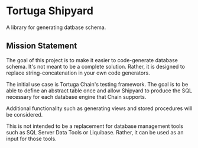 # Tortuga Shipyard

A library for generating datbase schema. 


## Mission Statement

The goal of this project is to make it easier to code-generate database schema. It's not meant to be a complete solution. Rather, it is designed to replace string-concatenation in your own code generators.

The initial use case is Tortuga Chain's testing framework. The goal is to be able to define an abstract table once and allow Shipyard to produce the SQL necessary for each database engine that Chain supports.

Additional functionality such as generating views and stored procedures will be considered.

This is not intended to be a replacement for database management tools such as SQL Server Data Tools or Liquibase. Rather, it can be used as an input for those tools. 

